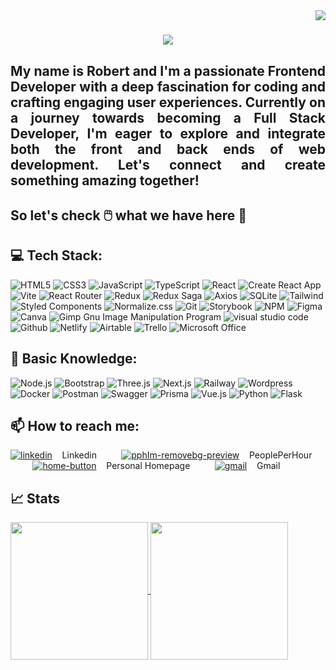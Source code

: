 <img align="right" src="https://visitor-badge.laobi.icu/badge?page_id=RobFyd.RobFyd" />

<h1 align="center">
    <img src="https://readme-typing-svg.herokuapp.com/?font=Lato&pause=1000&color=f0f6fc&background=0d1117&size=45&center=true&vCenter=true&width=500&height=70&duration=2000&lines=Hi+There!+👋;+I'm+Robert+:);" />
</h1>

## <div align="justify">My name is Robert and I'm a passionate Frontend Developer with a deep fascination for coding and crafting engaging user experiences. Currently on a journey towards becoming a Full Stack Developer, I'm eager to explore and integrate both the front and back ends of web development. Let's connect and create something amazing together!</div>
## So let's check 🖱️ what we have here 🙂

## 💻 Tech Stack:

![HTML5](https://img.shields.io/badge/html5-%23E34F26.svg?style=for-the-badge&logo=html5&logoColor=white) <!--Language-->
![CSS3](https://img.shields.io/badge/css3-%231572B6.svg?style=for-the-badge&logo=css3&logoColor=white) <!--Language-->
![JavaScript](https://img.shields.io/badge/javascript-%23323330.svg?style=for-the-badge&logo=javascript&logoColor=%23F7DF1E) <!--Language-->
![TypeScript](https://img.shields.io/badge/TypeScript-007ACC?style=for-the-badge&logo=typescript&logoColor=white) <!--Language-->
![React](https://img.shields.io/badge/react-%2320232a.svg?style=for-the-badge&logo=react&logoColor=%2361DAFB) <!--Frameworks & Library-->
![Create React App](https://img.shields.io/badge/Create%20React%20App-09D3AC.svg?style=for-the-badge&logo=Create-React-App&logoColor=white)
![Vite](https://img.shields.io/badge/Vite-B73BFE?style=for-the-badge&logo=vite&logoColor=FFD62E) <!--Frameworks & Library-->
![React Router](https://img.shields.io/badge/React_Router-CA4245?style=for-the-badge&logo=react-router&logoColor=white) <!--Frameworks & Library-->
![Redux](https://img.shields.io/badge/redux-%23593d88.svg?style=for-the-badge&logo=redux&logoColor=white) <!--Frameworks & Library-->
![Redux Saga](https://img.shields.io/badge/Redux--Saga-999999.svg?style=for-the-badge&logo=Redux-Saga&logoColor=white) <!--Frameworks & Library-->
![Axios](https://img.shields.io/badge/axios-671ddf?&style=for-the-badge&logo=axios&logoColor=white) <!--Frameworks & Library-->
![SQLite](https://img.shields.io/badge/Sqlite-003B57?style=for-the-badge&logo=sqlite&logoColor=white) <!--database-->
![Tailwind](https://img.shields.io/badge/Tailwind_CSS-38B2AC?style=for-the-badge&logo=tailwind-css&logoColor=white) <!--Frameworks & Library-->
![Styled Components](https://img.shields.io/badge/styled--components-DB7093?style=for-the-badge&logo=styled-components&logoColor=white) <!--Frameworks & Library-->
![Normalize.css](https://img.shields.io/badge/Normalize.css-E3695F.svg?style=for-the-badge&logo=normalizedotcss&logoColor=white)
![Git](https://img.shields.io/badge/Git-F05032.svg?style=for-the-badge&logo=Git&logoColor=white) <!--terminal-->
![Storybook](https://img.shields.io/badge/storybook-FF4785?style=for-the-badge&logo=storybook&logoColor=white) <!--Frameworks & Library-->
![NPM](https://img.shields.io/badge/NPM-%23000000.svg?style=for-the-badge&logo=npm&logoColor=white) <!--Frameworks & Library-->
![Figma](https://img.shields.io/badge/Figma-F24E1E.svg?style=for-the-badge&logo=Figma&logoColor=white) <!--design-->
![Canva](https://img.shields.io/badge/Canva-%2300C4CC.svg?style=for-the-badge&logo=Canva&logoColor=white) <!--design-->
![Gimp Gnu Image Manipulation Program](https://img.shields.io/badge/Gimp-657D8B?style=for-the-badge&logo=gimp&logoColor=FFFFFF) <!--design-->
![visual studio code](https://img.shields.io/badge/Visual%20Studio%20Code-007ACC.svg?style=for-the-badge&logo=Visual-Studio-Code&logoColor=white) <!--IDE-->
![Github](https://img.shields.io/badge/GitHub-181717.svg?style=for-the-badge&logo=GitHub&logoColor=white) <!--social-->
![Netlify](https://img.shields.io/badge/Netlify-00C7B7?style=for-the-badge&logo=netlify&logoColor=white) <!--cloud-->
![Airtable](https://img.shields.io/badge/Airtable-18BFFF?style=for-the-badge&logo=Airtable&logoColor=white) <!--office-->
![Trello](https://img.shields.io/badge/Trello-0052CC?style=for-the-badge&logo=trello&logoColor=white) <!--office-->
![Microsoft Office](https://img.shields.io/badge/Microsoft_Office-D83B01?style=for-the-badge&logo=microsoft-office&logoColor=white) <!--office-->

## 📖 Basic Knowledge:

![Node.js](https://img.shields.io/badge/Node%20js-339933?style=for-the-badge&logo=nodedotjs&logoColor=white) <!--Frameworks & Library-->
![Bootstrap](https://img.shields.io/badge/Bootstrap-563D7C?style=for-the-badge&logo=bootstrap&logoColor=white) <!--Frameworks & Library-->
![Three.js](https://img.shields.io/badge/ThreeJs-black?style=for-the-badge&logo=three.js&logoColor=white) <!--Frameworks & Library-->
![Next.js](https://img.shields.io/badge/next%20js-000000?style=for-the-badge&logo=nextdotjs&logoColor=white) <!--Frameworks & Library-->
![Railway](https://img.shields.io/badge/Railway-131415?style=for-the-badge&logo=railway&logoColor=white) <!--cloud-->
![Wordpress](https://img.shields.io/badge/Wordpress-21759B?style=for-the-badge&logo=wordpress&logoColor=white) <!--blog-->
![Docker](https://img.shields.io/badge/Docker-2CA5E0?style=for-the-badge&logo=docker&logoColor=white) <!--Frameworks & Library-->
![Postman](https://img.shields.io/badge/Postman-FF6C37?style=for-the-badge&logo=Postman&logoColor=white) <!--( Frameworks & Library )-->
![Swagger](https://img.shields.io/badge/Swagger-85EA2D?style=for-the-badge&logo=Swagger&logoColor=white)
![Prisma](https://img.shields.io/badge/Prisma-3982CE?style=for-the-badge&logo=Prisma&logoColor=white) <!-- ( orm )  -->
![Vue.js](https://img.shields.io/badge/Vue%20js-35495E?style=for-the-badge&logo=vuedotjs&logoColor=4FC08D) <!--Frameworks & Library-->
![Python](https://img.shields.io/badge/Python-FFD43B?style=for-the-badge&logo=python&logoColor=blue) <!--Language-->
![Flask](https://img.shields.io/badge/Flask-000000?style=for-the-badge&logo=flask&logoColor=white) <!--Frameworks & Library-->
<!--  ![PostgreSQL](https://img.shields.io/badge/PostgreSQL-316192?style=for-the-badge&logo=postgresql&logoColor=white) ( database )  -->

## 📫 How to reach me:

[![linkedin](https://github.com/user-attachments/assets/21b270a5-e9f7-4ec6-a069-d01d3ce38cf7)](http://linkedin.com/in/robert-fydrych) &nbsp;&nbsp; Linkedin &nbsp;&nbsp;&nbsp;&nbsp;&nbsp;&nbsp;&nbsp;&nbsp;
[![pphIm-removebg-preview](https://github.com/user-attachments/assets/4038f674-af54-409e-9ce8-81c99658c1af)](http://pph.me/RobertFydrych) &nbsp;&nbsp;  PeoplePerHour &nbsp;&nbsp;&nbsp;&nbsp;&nbsp;&nbsp;&nbsp;&nbsp;
[![home-button](https://github.com/user-attachments/assets/d33fd147-3801-4285-9e06-d2e03cd616c0)](https://robfyd.github.io/Personal-Homepage/) &nbsp;&nbsp; Personal Homepage &nbsp;&nbsp;&nbsp;&nbsp;&nbsp;&nbsp;&nbsp;&nbsp;
[![gmail](https://github.com/user-attachments/assets/d8c36467-0e60-42f6-9e5f-98fff9c2080e)](mailto:fydrych.robert.w@gmail.com) &nbsp;&nbsp; Gmail

## 📈 Stats

<a href="https://github.com/anuraghazra/github-readme-stats">
  <img height=220 align="center" src="https://github-readme-stats.vercel.app/api?username=RobFyd&show_icons=true&theme=dracula&hide=issues&show=prs_merged_percentage&rank_icon=github" />
</a>
<a href="https://github.com/anuraghazra/github-readme-stats">
  <img height=220 align="center" src="https://github-readme-stats.vercel.app/api/top-langs/?username=RobFyd&layout=donut&exclude_repo=Fix-It-Fast,RobFyd.github.io&langs_count=10&theme=dracula" />
</a>

<!-- 
<picture>
  <source
    srcset="https://github-readme-stats.vercel.app/api?username=RobFyd&show_icons=true&theme=dracula&hide=issues&show=prs_merged_percentage&rank_icon=github"
    media="(prefers-color-scheme: dark)"
  />
  <source
    srcset="https://github-readme-stats.vercel.app/api?username=RobFyd&show_icons=true&hide=issues&show=prs_merged_percentage"
    media="(prefers-color-scheme: light), (prefers-color-scheme: no-preference)"
  />
  <img src="https://github-readme-stats.vercel.app/api?username=RobFyd&show_icons=true" />
</picture>

[![Top Langs](https://github-readme-stats.vercel.app/api/top-langs/?username=RobFyd&layout=donut&exclude_repo=Fix-It-Fast,RobFyd.github.io&langs_count=10&theme=dracula)](https://github.com/anuraghazra/github-readme-stats)

[Top Langs](https://github-readme-stats.vercel.app/api/top-langs/?username=RobFyd&exclude_repo=Fix-It-Fast,RobFyd.github.io&langs_count=10&layout=compact)

**RobFyd/RobFyd** is a ✨ _special_ ✨ repository because its `README.md` (this file) appears on your GitHub profile.

Here are some ideas to get you started:

- 🔭 I’m currently working on ...
- 🌱 I’m currently learning ...
- 👯 I’m looking to collaborate on ...
- 🤔 I’m looking for help with ...
- 💬 Ask me about ...
- 📫 How to reach me: ...
- 😄 Pronouns: ...
- ⚡ Fun fact: ...
-->
